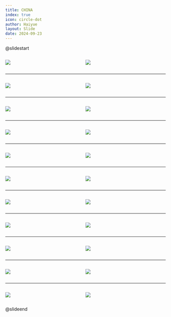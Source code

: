 ```yaml
---
title: CHINA
index: true
icon: circle-dot
author: Haiyue
layout: Slide
date: 2024-09-23
---
```

 
@slidestart

<div style="display:flex">
<div style="flex:1">

![](/reading/english/Level-Q/CHINA/001.webp)
</div>
<div style="flex:1">

![](/reading/english/Level-Q/CHINA/002.webp)
</div>
</div>

---

<div style="display:flex">
<div style="flex:1">

![](/reading/english/Level-Q/CHINA/003.webp)
</div>
<div style="flex:1">

![](/reading/english/Level-Q/CHINA/004.webp)
</div>
</div>

---

<div style="display:flex">
<div style="flex:1">

![](/reading/english/Level-Q/CHINA/005.webp)
</div>
<div style="flex:1">

![](/reading/english/Level-Q/CHINA/006.webp)
</div>
</div>

---

<div style="display:flex">
<div style="flex:1">

![](/reading/english/Level-Q/CHINA/007.webp)
</div>
<div style="flex:1">

![](/reading/english/Level-Q/CHINA/008.webp)
</div>
</div>

---

<div style="display:flex">
<div style="flex:1">

![](/reading/english/Level-Q/CHINA/009.webp)
</div>
<div style="flex:1">

![](/reading/english/Level-Q/CHINA/010.webp)
</div>
</div>

---

<div style="display:flex">
<div style="flex:1">

![](/reading/english/Level-Q/CHINA/011.webp)
</div>
<div style="flex:1">

![](/reading/english/Level-Q/CHINA/012.webp)
</div>
</div>

---

<div style="display:flex">
<div style="flex:1">

![](/reading/english/Level-Q/CHINA/013.webp)
</div>
<div style="flex:1">

![](/reading/english/Level-Q/CHINA/014.webp)
</div>
</div>

---

<div style="display:flex">
<div style="flex:1">

![](/reading/english/Level-Q/CHINA/015.webp)
</div>
<div style="flex:1">

![](/reading/english/Level-Q/CHINA/016.webp)
</div>
</div>

---

<div style="display:flex">
<div style="flex:1">

![](/reading/english/Level-Q/CHINA/017.webp)
</div>
<div style="flex:1">

![](/reading/english/Level-Q/CHINA/018.webp)
</div>
</div>

---

<div style="display:flex">
<div style="flex:1">

![](/reading/english/Level-Q/CHINA/019.webp)
</div>
<div style="flex:1">

![](/reading/english/Level-Q/CHINA/020.webp)
</div>
</div>

---

<div style="display:flex">
<div style="flex:1">

![](/reading/english/Level-Q/CHINA/021.webp)
</div>
<div style="flex:1">

![](/reading/english/Level-Q/CHINA/022.webp)
</div>
</div>

@slideend